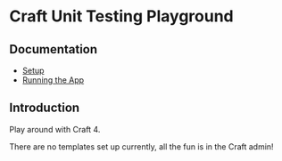 # Craft Unit Testing Playground

## Documentation

- [Setup](/docs/setup.md)
- [Running the App](/docs/running-the-app.md)

## Introduction

Play around with Craft 4.

There are no templates set up currently, all the fun is in the Craft admin!
